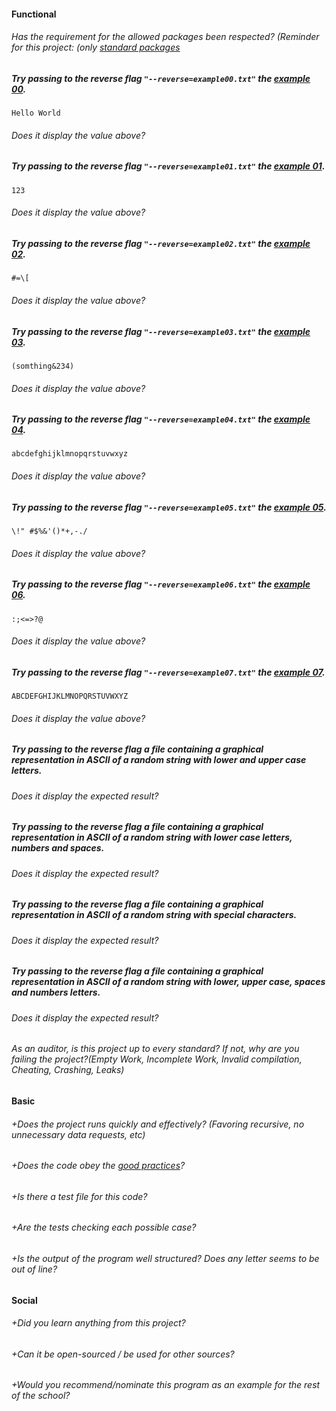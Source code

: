 #### Functional

###### Has the requirement for the allowed packages been respected? (Reminder for this project: (only [standard packages](https://golang.org/pkg/)

##### Try passing to the reverse flag `"--reverse=example00.txt"` the [example 00](https://[[DOMAIN]]/root/public/src/branch/master/subjects/ascii-art/reverse/example.md).

`Hello World`

###### Does it display the value above?

##### Try passing to the reverse flag `"--reverse=example01.txt"` the [example 01](https://[[DOMAIN]]/root/public/src/branch/master/subjects/ascii-art/reverse/example.md).

`123`

###### Does it display the value above?

##### Try passing to the reverse flag `"--reverse=example02.txt"` the [example 02](https://[[DOMAIN]]/root/public/src/branch/master/subjects/ascii-art/reverse/example.md).

`#=\[`

###### Does it display the value above?

##### Try passing to the reverse flag `"--reverse=example03.txt"` the [example 03](https://[[DOMAIN]]/root/public/src/branch/master/subjects/ascii-art/reverse/example.md).

`(somthing&234)`

###### Does it display the value above?

##### Try passing to the reverse flag `"--reverse=example04.txt"` the [example 04](https://[[DOMAIN]]/root/public/src/branch/master/subjects/ascii-art/reverse/example.md).

`abcdefghijklmnopqrstuvwxyz`

###### Does it display the value above?

##### Try passing to the reverse flag `"--reverse=example05.txt"` the [example 05](https://[[DOMAIN]]/root/public/src/branch/master/subjects/ascii-art/reverse/example.md).

`\!" #$%&'()*+,-./`

###### Does it display the value above?

##### Try passing to the reverse flag `"--reverse=example06.txt"` the [example 06](https://[[DOMAIN]]/root/public/src/branch/master/subjects/ascii-art/reverse/example.md).

`:;<=>?@`

###### Does it display the value above?

##### Try passing to the reverse flag `"--reverse=example07.txt"` the [example 07](https://[[DOMAIN]]/root/public/src/branch/master/subjects/ascii-art/reverse/example.md).

`ABCDEFGHIJKLMNOPQRSTUVWXYZ`

###### Does it display the value above?

##### Try passing to the reverse flag a file containing a graphical representation in ASCII of a random string with lower and upper case letters.

###### Does it display the expected result?

##### Try passing to the reverse flag a file containing a graphical representation in ASCII of a random string with lower case letters, numbers and spaces.

###### Does it display the expected result?

##### Try passing to the reverse flag a file containing a graphical representation in ASCII of a random string with special characters.

###### Does it display the expected result?

##### Try passing to the reverse flag a file containing a graphical representation in ASCII of a random string with lower, upper case, spaces and numbers letters.

###### Does it display the expected result?

###### As an auditor, is this project up to every standard? If not, why are you failing the project?(Empty Work, Incomplete Work, Invalid compilation, Cheating, Crashing, Leaks)

#### Basic

###### +Does the project runs quickly and effectively? (Favoring recursive, no unnecessary data requests, etc)

###### +Does the code obey the [good practices](https://[[DOMAIN]]/root/public/src/branch/master/subjects/good-practices/README.md)?

###### +Is there a test file for this code?

###### +Are the tests checking each possible case?

###### +Is the output of the program well structured? Does any letter seems to be out of line?

#### Social

###### +Did you learn anything from this project?

###### +Can it be open-sourced / be used for other sources?

###### +Would you recommend/nominate this program as an example for the rest of the school?
